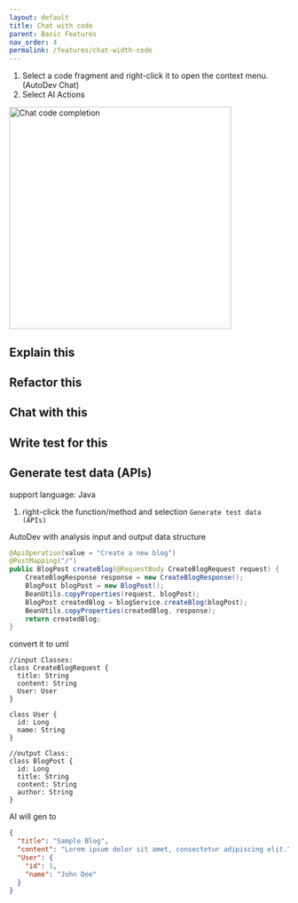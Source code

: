 ```yaml
---
layout: default
title: Chat with code
parent: Basic Features
nav_order: 4
permalink: /features/chat-width-code
---
```


1. Select a code fragment and right-click it to open the context menu. (AutoDev Chat)
2. Select AI Actions 

<img src="https://unitmesh.cc/auto-dev/chat-with-code.png" alt="Chat code completion" width="400px"/>

## Explain this

## Refactor this

## Chat with this

## Write test for this

## Generate test data (APIs)

support language: Java

1. right-click the function/method and selection `Generate test data (APIs)`

AutoDev with analysis input and output data structure

```java
@ApiOperation(value = "Create a new blog")
@PostMapping("/")
public BlogPost createBlog(@RequestBody CreateBlogRequest request) {
    CreateBlogResponse response = new CreateBlogResponse();
    BlogPost blogPost = new BlogPost();
    BeanUtils.copyProperties(request, blogPost);
    BlogPost createdBlog = blogService.createBlog(blogPost);
    BeanUtils.copyProperties(createdBlog, response);
    return createdBlog;
}
```

convert it to uml

```plantuml
//input Classes: 
class CreateBlogRequest {
  title: String
  content: String
  User: User
}

class User {
  id: Long
  name: String
}

//output Class: 
class BlogPost {
  id: Long
  title: String
  content: String
  author: String
}
```

AI will gen to

```json
{
  "title": "Sample Blog",
  "content": "Lorem ipsum dolor sit amet, consectetur adipiscing elit.",
  "User": {
    "id": 1,
    "name": "John Doe"
  }
}
```
